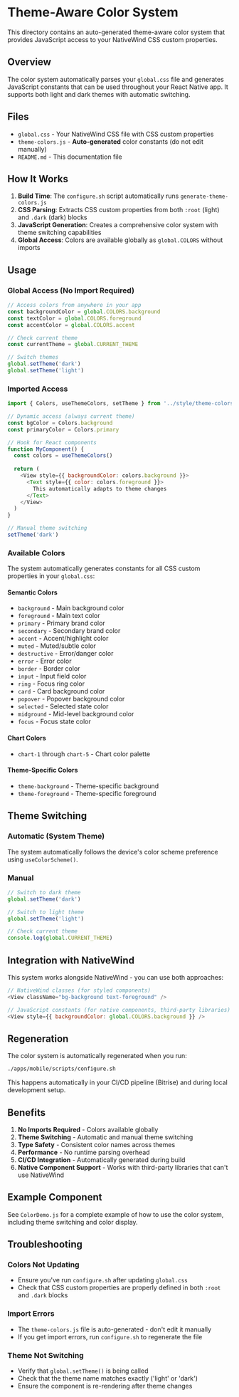 # Theme-Aware Color System

This directory contains an auto-generated theme-aware color system that provides JavaScript access to your NativeWind CSS custom properties.

## Overview

The color system automatically parses your `global.css` file and generates JavaScript constants that can be used throughout your React Native app. It supports both light and dark themes with automatic switching.

## Files

- `global.css` - Your NativeWind CSS file with CSS custom properties
- `theme-colors.js` - **Auto-generated** color constants (do not edit manually)
- `README.md` - This documentation file

## How It Works

1. **Build Time**: The `configure.sh` script automatically runs `generate-theme-colors.js`
2. **CSS Parsing**: Extracts CSS custom properties from both `:root` (light) and `.dark` (dark) blocks
3. **JavaScript Generation**: Creates a comprehensive color system with theme switching capabilities
4. **Global Access**: Colors are available globally as `global.COLORS` without imports

## Usage

### Global Access (No Import Required)

```javascript
// Access colors from anywhere in your app
const backgroundColor = global.COLORS.background
const textColor = global.COLORS.foreground
const accentColor = global.COLORS.accent

// Check current theme
const currentTheme = global.CURRENT_THEME

// Switch themes
global.setTheme('dark')
global.setTheme('light')
```

### Imported Access

```javascript
import { Colors, useThemeColors, setTheme } from '../style/theme-colors'

// Dynamic access (always current theme)
const bgColor = Colors.background
const primaryColor = Colors.primary

// Hook for React components
function MyComponent() {
  const colors = useThemeColors()
  
  return (
    <View style={{ backgroundColor: colors.background }}>
      <Text style={{ color: colors.foreground }}>
        This automatically adapts to theme changes
      </Text>
    </View>
  )
}

// Manual theme switching
setTheme('dark')
```

### Available Colors

The system automatically generates constants for all CSS custom properties in your `global.css`:

#### Semantic Colors
- `background` - Main background color
- `foreground` - Main text color
- `primary` - Primary brand color
- `secondary` - Secondary brand color
- `accent` - Accent/highlight color
- `muted` - Muted/subtle color
- `destructive` - Error/danger color
- `error` - Error color
- `border` - Border color
- `input` - Input field color
- `ring` - Focus ring color
- `card` - Card background color
- `popover` - Popover background color
- `selected` - Selected state color
- `midground` - Mid-level background color
- `focus` - Focus state color

#### Chart Colors
- `chart-1` through `chart-5` - Chart color palette

#### Theme-Specific Colors
- `theme-background` - Theme-specific background
- `theme-foreground` - Theme-specific foreground

## Theme Switching

### Automatic (System Theme)
The system automatically follows the device's color scheme preference using `useColorScheme()`.

### Manual
```javascript
// Switch to dark theme
global.setTheme('dark')

// Switch to light theme
global.setTheme('light')

// Check current theme
console.log(global.CURRENT_THEME)
```

## Integration with NativeWind

This system works alongside NativeWind - you can use both approaches:

```javascript
// NativeWind classes (for styled components)
<View className="bg-background text-foreground" />

// JavaScript constants (for native components, third-party libraries)
<View style={{ backgroundColor: global.COLORS.background }} />
```

## Regeneration

The color system is automatically regenerated when you run:

```bash
./apps/mobile/scripts/configure.sh
```

This happens automatically in your CI/CD pipeline (Bitrise) and during local development setup.

## Benefits

1. **No Imports Required** - Colors available globally
2. **Theme Switching** - Automatic and manual theme switching
3. **Type Safety** - Consistent color names across themes
4. **Performance** - No runtime parsing overhead
5. **CI/CD Integration** - Automatically generated during build
6. **Native Component Support** - Works with third-party libraries that can't use NativeWind

## Example Component

See `ColorDemo.js` for a complete example of how to use the color system, including theme switching and color display.

## Troubleshooting

### Colors Not Updating
- Ensure you've run `configure.sh` after updating `global.css`
- Check that CSS custom properties are properly defined in both `:root` and `.dark` blocks

### Import Errors
- The `theme-colors.js` file is auto-generated - don't edit it manually
- If you get import errors, run `configure.sh` to regenerate the file

### Theme Not Switching
- Verify that `global.setTheme()` is being called
- Check that the theme name matches exactly ('light' or 'dark')
- Ensure the component is re-rendering after theme changes 